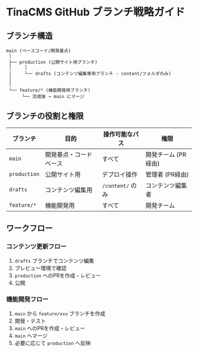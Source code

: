 # TinaCMS GitHub ブランチ戦略ガイド

## ブランチ構造

```
main (ベースコード/開発基点)
 │
 ├── production (公開サイト用ブランチ)
 │     │
 │     └── drafts (コンテンツ編集専用ブランチ - content/フォルダのみ)
 │
 │
 └── feature/* (機能開発用ブランチ)
      └── 完成後 → main にマージ
```

## ブランチの役割と権限

| ブランチ | 目的 | 操作可能なパス | 権限 |
|---------|------|--------------|------|
| `main` | 開発基点・コードベース | すべて | 開発チーム (PR経由) |
| `production` | 公開サイト用 | デプロイ操作 | 管理者 (PR経由) |
| `drafts` | コンテンツ編集用 | `/content/` のみ | コンテンツ編集者 |
| `feature/*` | 機能開発用 | すべて | 開発チーム |


## ワークフロー

### コンテンツ更新フロー
1. `drafts` ブランチでコンテンツ編集
2. プレビュー環境で確認
3. `production` へのPRを作成・レビュー
4. 公開

### 機能開発フロー
1. `main` から `feature/xxx` ブランチを作成
2. 開発・テスト
3. `main` へのPRを作成・レビュー
4. `main` へマージ
5. 必要に応じて `production` へ反映

